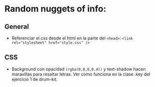 # Random nuggets of info:

## General

- Referenciar el css desde el html en la parte del `<head>`: `<link rel="stylesheet" href="style.css" />`

## CSS

- Background con opacidad `(rgba(0,0,0,0.4))` y text-shadow hacen maravillas para resaltar letras. Ver como funciona en la clase .key del ejercicio 1 de drum-kit.
